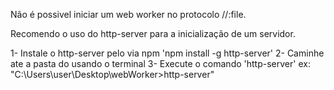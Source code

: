 Não é possivel iniciar um web worker no protocolo //:file.

Recomendo o uso do http-server para a inicialização de um servidor.

1- Instale o http-server pelo via npm 'npm install -g http-server'
2- Caminhe ate a pasta do usando o terminal
3- Execute o comando 'http-server'
  ex: "C:\Users\user\Desktop\\webWorker>http-server"
